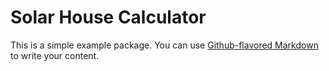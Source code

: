 # Solar House Calculator

This is a simple example package. You can use
[Github-flavored Markdown](https://guides.github.com/features/mastering-markdown/)
to write your content.